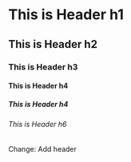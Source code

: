 # This is Header h1
## This is Header h2
### This is Header h3
#### This is Header h4
##### This is Header h4
###### This is Header h6

Change: Add header
